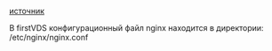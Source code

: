 [источник](https://docs.microsoft.com/ru-ru/troubleshoot/developer/webapps/aspnetcore/practice-troubleshoot-linux/2-2-install-nginx-configure-it-reverse-proxy)

В firstVDS конфигурационный файл nginx находится в директории:
/etc/nginx/nginx.conf


